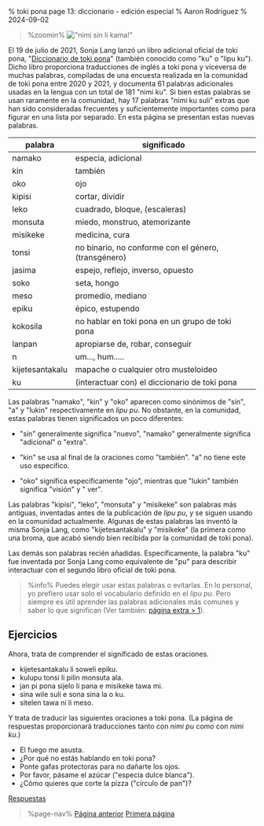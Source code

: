 % toki pona page 13: diccionario - edición especial
% Aaron Rodriguez
% 2024-09-02

<style>
.zoomin {
	text-align: center;
}
.zoomin img {
	width: 320px;
	image-rendering:crisp-edges;
	image-rendering: pixelated;
};
</style>

> %zoomin%
> !["nimi sin li kama!"](/nimi_sin_li_kama.gif)
> 

El 19 de julio de 2021, Sonja Lang lanzó un libro adicional oficial de toki pona,
 "[Diccionario de toki pona](https://www.amazon.com/dp/0978292367)" (también conocido
como "ku" o "lipu ku"). Dicho libro proporciona traducciones de inglés a toki pona
y viceversa de muchas palabras, compiladas de una encuesta realizada en
la comunidad de toki pona entre 2020 y 2021, y documenta 61 palabras adicionales usadas en
la lengua con un total de 181 "nimi ku".  Si bien estas palabras se usan raramente
en la comunidad, hay 17 palabras "nimi ku suli" extras que han sido
consideradas frecuentes y suficientemente importantes como para figurar en una lista por separado. En esta página
se presentan estas nuevas palabras.    
 

| palabra            | significado                      					|
|--------------------|------------------------------------------------------|
| namako             | especia, adicional                					|
| kin                | también                        						|
| oko                | ojo                              					|
| kipisi             | cortar, dividir                						|
| leko               | cuadrado, bloque, (escaleras)          				|
| monsuta            | miedo, monstruo, atemorizante             			|
| misikeke           | medicina, cura                   					|
| tonsi              | no binario, no conforme con el género, (transgénero)	|
| jasima             | espejo, reflejo, inverso, opuesto 					|
| soko               | seta, hongo                 							|
| meso               | promedio, mediano                  					|
| epiku              |  épico, estupendo                    				|
| kokosila           | no hablar en toki pona en un grupo de toki pona 		|
| lanpan             | apropiarse de, robar, conseguir         				|
| n                  | um..., hum.....                  					|
| kijetesantakalu    | mapache o cualquier otro musteloideo       			|
| ku                 | (interactuar con) el diccionario de toki pona 		|

Las palabras "namako", "kin" y "oko" aparecen como sinónimos de "sin", "a" y
"lukin" respectivamente en *lipu pu*. No obstante, en la comunidad, estas palabras tienen significados
un poco diferentes:

* "sin" generalmente significa "nuevo", "namako" generalmente significa "adicional" o "extra".

* "kin" se usa al final de la oraciones como "también". "a" no tiene este uso específico.

* "oko" significa específicamente "ojo",  mientras que "lukin" también significa "visión" y " ver".

Las palabras "kipisi", "leko", "monsuta" y "misikeke" son palabras más antiguas, inventadas 
antes de la publicación de *lipu pu*, y se siguen usando en la comunidad actualmente.
Algunas de estas palabras las inventó la misma Sonja Lang, como 
"kijetesantakalu" y "misikeke" (la primera como una broma, que acabó 
siendo bien recibida por la comunidad de toki pona).

Las demás son palabras recién añadidas. Específicamente, la palabra "ku" fue
inventada por Sonja Lang como equivalente de "pu" para describir interactuar con
el segundo libro oficial de toki pona.

> %info%
> Puedes elegir usar estas palabras o evitarlas. En lo personal, yo prefiero usar
> solo el vocabulario definido en el *lipu pu*. Pero siempre es útil aprender las
> palabras adicionales más comunes y saber lo que significan 
> (Ver también: [página extra > 1](en/x1)).

## Ejercicios

Ahora, trata de comprender el significado de estas oraciones.

* kijetesantakalu li soweli epiku.
* kulupu tonsi li pilin monsuta ala.
* jan pi pona sijelo li pana e misikeke tawa mi.
* sina wile suli e sona sina la o ku.
* sitelen tawa ni li meso.

Y trata de traducir las siguientes oraciones a toki pona. (La página de respuestas
proporcionará traducciones tanto con *nimi pu* como con *nimi ku*.)

* El fuego me asusta.
* ¿Por qué no estás hablando en toki pona?
* Ponte gafas protectoras para no dañarte los ojos.
* Por favor, pásame el azúcar ("especia dulce blanca").
* ¿Cómo quieres que corte la pizza ("círculo de pan")?

[Respuestas](es/answers#p13)

> %page-nav%
> [Página anterior](es/12)
> [Primera página](es)
